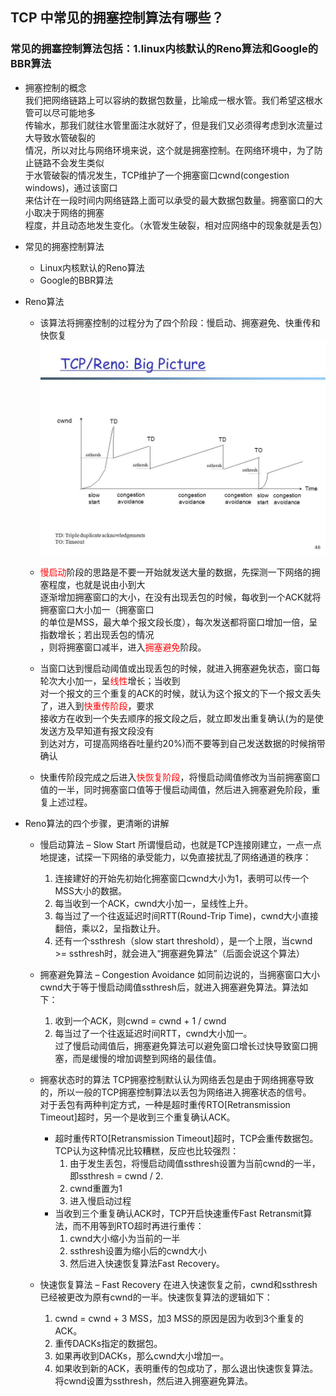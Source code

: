 ## TCP 中常见的拥塞控制算法有哪些？

### 常见的拥塞控制算法包括：1.linux内核默认的Reno算法和Google的BBR算法

* 拥塞控制的概念  
    我们把网络链路上可以容纳的数据包数量，比喻成一根水管。我们希望这根水管可以尽可能地多  
    传输水，那我们就往水管里面注水就好了，但是我们又必须得考虑到水流量过大导致水管破裂的  
    情况，所以对比与网络环境来说，这个就是拥塞控制。在网络环境中，为了防止链路不会发生类似  
    于水管破裂的情况发生，TCP维护了一个拥塞窗口cwnd(congestion windows)，通过该窗口  
    来估计在一段时间内网络链路上面可以承受的最大数据包数量。拥塞窗口的大小取决于网络的拥塞  
    程度，并且动态地发生变化。（水管发生破裂，相对应网络中的现象就是丢包）


* 常见的拥塞控制算法
  * Linux内核默认的Reno算法
  * Google的BBR算法


* Reno算法
  * 该算法将拥塞控制的过程分为了四个阶段：慢启动、拥塞避免、快重传和快恢复
  ![avatar](./../PIC/CongestionControl.jpg)

  * <font color=red>慢启动</font>阶段的思路是不要一开始就发送大量的数据，先探测一下网络的拥塞程度，也就是说由小到大  
    逐渐增加拥塞窗口的大小，在没有出现丢包的时候，每收到一个ACK就将拥塞窗口大小加一（拥塞窗口  
    的单位是MSS，最大单个报文段长度），每次发送都将窗口增加一倍，呈指数增长；若出现丢包的情况  
    ，则将拥塞窗口减半，进入<font color=red>拥塞避免</font>阶段。
  * 当窗口达到慢启动阈值或出现丢包的时候，就进入拥塞避免状态，窗口每轮次大小加一，呈<font color=red>线性</font>增长；当收到  
    对一个报文的三个重复的ACK的时候，就认为这个报文的下一个报文丢失了，进入到<font color=red>快重传阶段</font>，要求  
    接收方在收到一个失去顺序的报文段之后，就立即发出重复确认(为的是使发送方及早知道有报文段没有  
    到达对方，可提高网络吞吐量约20%)而不要等到自己发送数据的时候捎带确认
  * 快重传阶段完成之后进入<font color=red>快恢复阶段</font>，将慢启动阈值修改为当前拥塞窗口  
    值的一半，同时拥塞窗口值等于慢启动阈值，然后进入拥塞避免阶段，重复上述过程。


* Reno算法的四个步骤，更清晰的讲解
  * 慢启动算法 – Slow Start
    所谓慢启动，也就是TCP连接刚建立，一点一点地提速，试探一下网络的承受能力，以免直接扰乱了网络通道的秩序：
    1. 连接建好的开始先初始化拥塞窗口cwnd大小为1，表明可以传一个MSS大小的数据。
    2. 每当收到一个ACK，cwnd大小加一，呈线性上升。
    3. 每当过了一个往返延迟时间RTT(Round-Trip Time)，cwnd大小直接翻倍，乘以2，呈指数让升。
    4. 还有一个ssthresh（slow start threshold），是一个上限，当cwnd >= ssthresh时，就会进入“拥塞避免算法”（后面会说这个算法）
  * 拥塞避免算法 – Congestion Avoidance
    如同前边说的，当拥塞窗口大小cwnd大于等于慢启动阈值ssthresh后，就进入拥塞避免算法。算法如下：
    1. 收到一个ACK，则cwnd = cwnd + 1 / cwnd
    2. 每当过了一个往返延迟时间RTT，cwnd大小加一。  
    过了慢启动阈值后，拥塞避免算法可以避免窗口增长过快导致窗口拥塞，而是缓慢的增加调整到网络的最佳值。  
  * 拥塞状态时的算法
    TCP拥塞控制默认认为网络丢包是由于网络拥塞导致的，所以一般的TCP拥塞控制算法以丢包为网络进入拥塞状态的信号。  
    对于丢包有两种判定方式，一种是超时重传RTO[Retransmission Timeout]超时，另一个是收到三个重复确认ACK。

    * 超时重传RTO[Retransmission Timeout]超时，TCP会重传数据包。TCP认为这种情况比较糟糕，反应也比较强烈：
      1. 由于发生丢包，将慢启动阈值ssthresh设置为当前cwnd的一半，即ssthresh = cwnd / 2.
      2. cwnd重置为1
      3. 进入慢启动过程
    * 当收到三个重复确认ACK时，TCP开启快速重传Fast Retransmit算法，而不用等到RTO超时再进行重传：
      1. cwnd大小缩小为当前的一半
      2. ssthresh设置为缩小后的cwnd大小
      3. 然后进入快速恢复算法Fast Recovery。

  * 快速恢复算法 – Fast Recovery
    在进入快速恢复之前，cwnd和ssthresh已经被更改为原有cwnd的一半。快速恢复算法的逻辑如下：

    1. cwnd = cwnd + 3 MSS，加3 MSS的原因是因为收到3个重复的ACK。
    2. 重传DACKs指定的数据包。
    3. 如果再收到DACKs，那么cwnd大小增加一。
    4. 如果收到新的ACK，表明重传的包成功了，那么退出快速恢复算法。将cwnd设置为ssthresh，然后进入拥塞避免算法。




